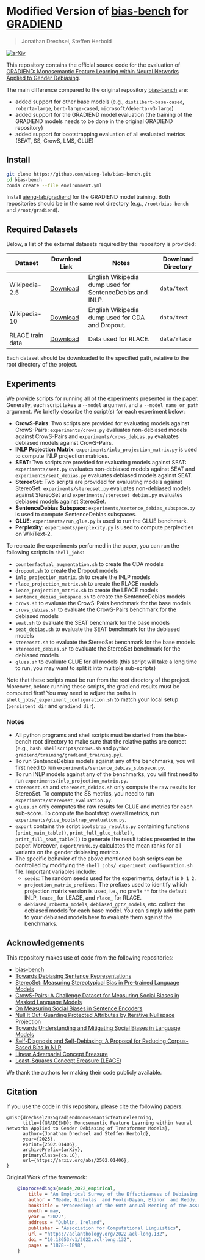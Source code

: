 # Modified Version of [bias-bench](https://github.com/McGill-NLP/bias-bench) for [GRADIEND](https://github.com/aieng-lab/gradiend)
> Jonathan Drechsel, Steffen Herbold

[![arXiv](https://img.shields.io/badge/arXiv-2502.01406-blue.svg)](https://arxiv.org/abs/2502.01406)

This repository contains the official source code for the evaluation of [GRADIEND: Monosemantic Feature Learning within Neural Networks Applied to Gender Debiasing](todo).

The main difference compared to the original repository [bias-bench](https://github.com/McGill-NLP/bias-bench) are:

- added support for other base models (e.g., `distilbert-base-cased`, `roberta-large`, `bert-large-cased`, `microsoft/deberta-v3-large`)
- added support for the GRADIEND model evaluation (the training of the GRADIEND models needs to be done in the original GRADIEND repository)
- added support for bootstrapping evaluation of all evaluated metrics (SEAT, SS, CrowS, LMS, GLUE)

## Install
```bash
git clone https://github.com/aieng-lab/bias-bench.git
cd bias-bench 
conda create --file environment.yml
```

Install [aieng-lab/gradiend](https://github.com/aieng-lab/gradiend) for the GRADIEND model training. Both repositories should be in the same root directory (e.g., `/root/bias-bench` and `/root/gradiend`).


## Required Datasets
Below, a list of the external datasets required by this repository is provided:

Dataset | Download Link                                                                                  | Notes | Download Directory
--------|------------------------------------------------------------------------------------------------|-------|-------------------
Wikipedia-2.5 | [Download](https://drive.google.com/file/d/1JSlm8MYDbNjpMPnKbb91T-xZnlWAZmZl/view?usp=sharing) | English Wikipedia dump used for SentenceDebias and INLP. | `data/text`
Wikipedia-10 | [Download](https://drive.google.com/file/d/1boQTn44RnHdxWeUKQAlRgQ7xrlQ_Glwo/view?usp=sharing) | English Wikipedia dump used for CDA and Dropout. | `data/text`
RLACE train data | [Download](https://nlp.biu.ac.il/~ravfogs/rlace-cr/bios/bios_data/train.pickle)                | Data used for RLACE. | `data/rlace`

Each dataset should be downloaded to the specified path, relative to the root directory of the project.

## Experiments
We provide scripts for running all of the experiments presented in the paper.
Generally, each script takes a `--model` argument and a `--model_name_or_path` argument.
We briefly describe the script(s) for each experiment below:

* **CrowS-Pairs**: Two scripts are provided for evaluating models against CrowS-Pairs: `experiments/crows.py` evaluates non-debiased
  models against CrowS-Pairs and `experiments/crows_debias.py` evaluates debiased models against CrowS-Pairs.
* **INLP Projection Matrix**: `experiments/inlp_projection_matrix.py` is used to compute INLP projection matrices.
* **SEAT**: Two scripts are provided for evaluating models against SEAT: `experiments/seat.py` evaluates non-debiased models against SEAT and
  `experiments/seat_debias.py` evaluates debiased models against SEAT.
* **StereoSet**: Two scripts are provided for evaluating models against StereoSet: `experiments/stereoset.py` evaluates non-debiased models against StereoSet and
  `experiments/stereoset_debias.py` evaluates debiased models against StereoSet.
* **SentenceDebias Subspace**: `experiments/sentence_debias_subspace.py` is used to compute SentenceDebias subspaces.
* **GLUE**: `experiments/run_glue.py` is used to run the GLUE benchmark.
* **Perplexity**: `experiments/perplexity.py` is used to compute perplexities on WikiText-2.

To recreate the experiments performed in the paper, you can run the following scripts in `shell_jobs`:
* `counterfactual_augmentation.sh` to create the CDA models
* `dropout.sh` to create the Dropout models
* `inlp_projection_matrix.sh` to create the INLP models
* `rlace_projection_matrix.sh` to create the RLACE models
* `leace_projection_matrix.sh` to create the LEACE models
* `sentence_debias_subspace.sh` to create the SentenceDebias models
* `crows.sh` to evaluate the CrowS-Pairs benchmark for the base models
* `crows_debias.sh` to evaluate the CrowS-Pairs benchmark for the debiased models
* `seat.sh` to evaluate the SEAT benchmark for the base models
* `seat_debias.sh` to evaluate the SEAT benchmark for the debiased models
* `stereoset.sh` to evaluate the StereoSet benchmark for the base models
* `stereoset_debias.sh` to evaluate the StereoSet benchmark for the debiased models
* `glues.sh` to evaluate GLUE for all models (this script will take a long time to run, you may want to split it into multiple sub-scripts)

Note that these scripts must be run from the root directory of the project.
Moreover, before running these scripts, the gradiend results must be computed first!
You may need to adjust the paths in `shell_jobs/_experiment_configuration.sh` to match your local setup (`persistent_dir` and `gradiend_dir`).

### Notes
* All python programs and shell scripts must be started from the bias-bench root directory to make sure that the relative paths are correct (e.g., `bash shellscripts/crows.sh` and `python gradiend/training/gradiend_training.py`).
* To run SentenceDebias models against any of the benchmarks, you will first need to run `experiments/sentence_debias_subspace.py`.
* To run INLP models against any of the benchmarks, you will first need to run `experiments/inlp_projection_matrix.py`.
* `stereoset.sh` and `stereoset_debias.sh` only compute the raw results for StereoSet. To compute the SS metrics, you need to run `experiments/stereoset_evaluation.py`.
* `glues.sh` only computes the raw results for GLUE and metrics for each sub-score. To compute the bootstrap overall metrics, run `experiments/glue_bootstrap_evaluation.py`.
* `export` contains the script `bootstrap_results.py` containing functions (`print_main_table()`, `print_full_glue_table()`, `print_full_seat_table()`) to generate the result tables presented in the paper. Moreover, `export/rank.py` calculates the mean ranks for all variants on the gender debiasing metrics. 
* The specific behavior of the above mentioned bash scripts can be controlled by modifying the `shell_jobs/_experiment_configuration.sh` file. Important variables include:
  * `seeds`: The random seeds used for the experiments, default is `0 1 2`.
  * `projection_matrix_prefixes`: The prefixes used to identify which projection matrix version is used, i.e., no prefix `""` for the default INLP, `leace_` for LEACE, and `rlace_` for RLACE.
  * `debiased_roberta_models`, `debiased_gpt2_models`, etc. collect the debiased models for each base model. You can simply add the path to your debiased models here to evaluate them against the benchmarks.

## Acknowledgements
This repository makes use of code from the following repositories:

* [bias-bench](https://github.com/McGill-NLP/bias-bench)
* [Towards Debiasing Sentence Representations](https://github.com/pliang279/sent_debias)
* [StereoSet: Measuring Stereotypical Bias in Pre-trained Language Models](https://github.com/moinnadeem/stereoset)
* [CrowS-Pairs: A Challenge Dataset for Measuring Social Biases in Masked Language Models](https://github.com/nyu-mll/crows-pairs)
* [On Measuring Social Biases in Sentence Encoders](https://github.com/w4ngatang/sent-bias)
* [Null It Out: Guarding Protected Attributes by Iterative Nullspace Projection](https://github.com/shauli-ravfogel/nullspace_projection)
* [Towards Understanding and Mitigating Social Biases in Language Models](https://github.com/pliang279/lm_bias)
* [Self-Diagnosis and Self-Debiasing: A Proposal for Reducing Corpus-Based Bias in NLP](https://direct.mit.edu/tacl/article/doi/10.1162/tacl_a_00434/108865/Self-Diagnosis-and-Self-Debiasing-A-Proposal-for)
* [Linear Adversarial Concept Ereasure](https://github.com/shauli-ravfogel/rlace-icml)
* [Least-Squares Concept Ereasure (LEACE)](https://github.com/EleutherAI/concept-erasure)

We thank the authors for making their code publicly available.

## Citation
If you use the code in this repository, please cite the following papers:
```
@misc{drechsel2025gradiendmonosemanticfeaturelearning,
      title={{GRADIEND}: Monosemantic Feature Learning within Neural Networks Applied to Gender Debiasing of Transformer Models}, 
      author={Jonathan Drechsel and Steffen Herbold},
      year={2025},
      eprint={2502.01406},
      archivePrefix={arXiv},
      primaryClass={cs.LG},
      url={https://arxiv.org/abs/2502.01406}, 
}
```

Original Work of the framework:
```bibtex
    @inproceedings{meade_2022_empirical,
        title = "An Empirical Survey of the Effectiveness of Debiasing Techniques for Pre-trained Language Models",
        author = "Meade, Nicholas  and Poole-Dayan, Elinor  and Reddy, Siva",
        booktitle = "Proceedings of the 60th Annual Meeting of the Association for Computational Linguistics (Volume 1: Long Papers)",
        month = may,
        year = "2022",
        address = "Dublin, Ireland",
        publisher = "Association for Computational Linguistics",
        url = "https://aclanthology.org/2022.acl-long.132",
        doi = "10.18653/v1/2022.acl-long.132",
        pages = "1878--1898",
    }
```
